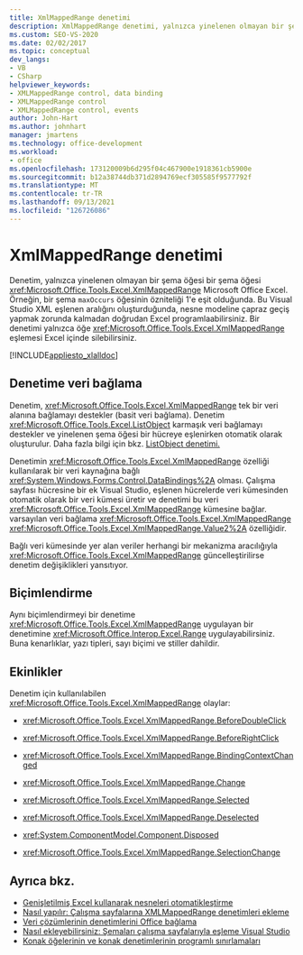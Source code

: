 ```yaml
---
title: XmlMappedRange denetimi
description: XmlMappedRange denetimi, yalnızca yinelenen olmayan bir şema öğesi bir şema öğesi Microsoft Excel.
ms.custom: SEO-VS-2020
ms.date: 02/02/2017
ms.topic: conceptual
dev_langs:
- VB
- CSharp
helpviewer_keywords:
- XMLMappedRange control, data binding
- XMLMappedRange control
- XMLMappedRange control, events
author: John-Hart
ms.author: johnhart
manager: jmartens
ms.technology: office-development
ms.workload:
- office
ms.openlocfilehash: 173120009b6d295f04c467900e1918361cb5900e
ms.sourcegitcommit: b12a38744db371d2894769ecf305585f9577792f
ms.translationtype: MT
ms.contentlocale: tr-TR
ms.lasthandoff: 09/13/2021
ms.locfileid: "126726086"
---
```

# <a name="xmlmappedrange-control"></a>XmlMappedRange denetimi
  Denetim, yalnızca yinelenen olmayan bir şema öğesi bir şema öğesi <xref:Microsoft.Office.Tools.Excel.XmlMappedRange> Microsoft Office Excel. Örneğin, bir şema `maxOccurs` öğesinin özniteliği 1'e eşit olduğunda. Bu Visual Studio XML eşlenen aralığını oluşturduğunda, nesne modeline çapraz geçiş yapmak zorunda kalmadan doğrudan Excel programlaabilirsiniz. Bir denetimi yalnızca öğe <xref:Microsoft.Office.Tools.Excel.XmlMappedRange> eşlemesi Excel içinde silebilirsiniz.

 [!INCLUDE[appliesto_xlalldoc](../vsto/includes/appliesto-xlalldoc-md.md)]

## <a name="bind-data-to-the-control"></a>Denetime veri bağlama
 Denetim, <xref:Microsoft.Office.Tools.Excel.XmlMappedRange> tek bir veri alanına bağlamayı destekler (basit veri bağlama). Denetim <xref:Microsoft.Office.Tools.Excel.ListObject> karmaşık veri bağlamayı destekler ve yinelenen şema öğesi bir hücreye eşlenirken otomatik olarak oluşturulur. Daha fazla bilgi için bkz. [ListObject denetimi.](../vsto/listobject-control.md)

 Denetimin <xref:Microsoft.Office.Tools.Excel.XmlMappedRange> özelliği kullanılarak bir veri kaynağına bağlı <xref:System.Windows.Forms.Control.DataBindings%2A> olması. Çalışma sayfası hücresine bir ek Visual Studio, eşlenen hücrelerde veri kümesinden otomatik olarak bir veri kümesi üretir ve denetimi bu veri <xref:Microsoft.Office.Tools.Excel.XmlMappedRange> kümesine bağlar. varsayılan veri bağlama <xref:Microsoft.Office.Tools.Excel.XmlMappedRange> <xref:Microsoft.Office.Tools.Excel.XmlMappedRange.Value2%2A> özelliğidir.

 Bağlı veri kümesinde yer alan veriler herhangi bir mekanizma aracılığıyla <xref:Microsoft.Office.Tools.Excel.XmlMappedRange> güncelleştirilirse denetim değişiklikleri yansıtıyor.

## <a name="formatting"></a>Biçimlendirme
 Aynı biçimlendirmeyi bir denetime <xref:Microsoft.Office.Tools.Excel.XmlMappedRange> uygulayan bir denetimine <xref:Microsoft.Office.Interop.Excel.Range> uygulayabilirsiniz. Buna kenarlıklar, yazı tipleri, sayı biçimi ve stiller dahildir.

## <a name="events"></a>Ekinlikler
 Denetim için kullanılabilen <xref:Microsoft.Office.Tools.Excel.XmlMappedRange> olaylar:

- <xref:Microsoft.Office.Tools.Excel.XmlMappedRange.BeforeDoubleClick>

- <xref:Microsoft.Office.Tools.Excel.XmlMappedRange.BeforeRightClick>

- <xref:Microsoft.Office.Tools.Excel.XmlMappedRange.BindingContextChanged>

- <xref:Microsoft.Office.Tools.Excel.XmlMappedRange.Change>

- <xref:Microsoft.Office.Tools.Excel.XmlMappedRange.Selected>

- <xref:Microsoft.Office.Tools.Excel.XmlMappedRange.Deselected>

- <xref:System.ComponentModel.Component.Disposed>

- <xref:Microsoft.Office.Tools.Excel.XmlMappedRange.SelectionChange>

## <a name="see-also"></a>Ayrıca bkz.
- [Genişletilmiş Excel kullanarak nesneleri otomatikleştirme](../vsto/automating-excel-by-using-extended-objects.md)
- [Nasıl yapılır: Çalışma sayfalarına XMLMappedRange denetimleri ekleme](../vsto/how-to-add-xmlmappedrange-controls-to-worksheets.md)
- [Veri çözümlerinin denetimlerini Office bağlama](../vsto/binding-data-to-controls-in-office-solutions.md)
- [Nasıl ekleyebilirsiniz: Şemaları çalışma sayfalarıyla eşleme Visual Studio](../vsto/how-to-map-schemas-to-worksheets-inside-visual-studio.md)
- [Konak öğelerinin ve konak denetimlerinin programlı sınırlamaları](../vsto/programmatic-limitations-of-host-items-and-host-controls.md)
